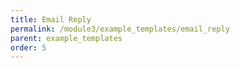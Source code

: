 ```yaml
---
title: Email Reply
permalink: /module3/example_templates/email_reply
parent: example_templates
order: 5
---
```

